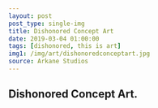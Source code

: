 ```yaml
---
layout: post
post_type: single-img
title: Dishonored Concept Art
date: 2019-03-04 01:00:00
tags: [dishonored, this is art]
img1: /img/art/dishonoredconceptart.jpg
source: Arkane Studios
---
```

## Dishonored Concept Art.
